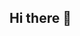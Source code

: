 ## Hi there 👋

<!--
**minenyaraya/minenyaraya** is a ✨ _special_ ✨ repository because its `README.md` (this file) appears on your GitHub profile.

Here are some ideas to get you started:

- 🔭 I’m currently working on home
- 🌱 I’m currently learning WDD330
- 👯 I’m looking to collaborate on GIT
- 🤔 I’m looking for help with WDD330
- 💬 Ask me about what i did
- 📫 How to reach me: minenyaraya@gmail.com
- 😄 Pronouns: she
- ⚡ Fun fact: It's incredible that it got here
-->
